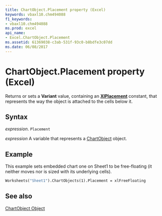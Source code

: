 ```yaml
---
title: ChartObject.Placement property (Excel)
keywords: vbaxl10.chm494088
f1_keywords:
- vbaxl10.chm494088
ms.prod: excel
api_name:
- Excel.ChartObject.Placement
ms.assetid: 61369038-c3ab-531f-93c0-b8bdfe3c07dd
ms.date: 06/08/2017
---
```



# ChartObject.Placement property (Excel)

Returns or sets a  **Variant** value, containing an **[XlPlacement](Excel.XlPlacement.md)** constant, that represents the way the object is attached to the cells below it.


## Syntax

 _expression_. `Placement`

 _expression_ A variable that represents a [ChartObject](Excel.ChartObject.md) object.


## Example

This example sets embedded chart one on Sheet1 to be free-floating (it neither moves nor is sized with its underlying cells).


```vb
Worksheets("Sheet1").ChartObjects(1).Placement = xlFreeFloating
```


## See also


[ChartObject Object](Excel.ChartObject.md)

